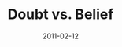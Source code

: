 ---
layout: message
category: message
series: "Heavy-Weights"
title: "Doubt vs. Belief"
date: 2011-02-12
message_id: 658
---